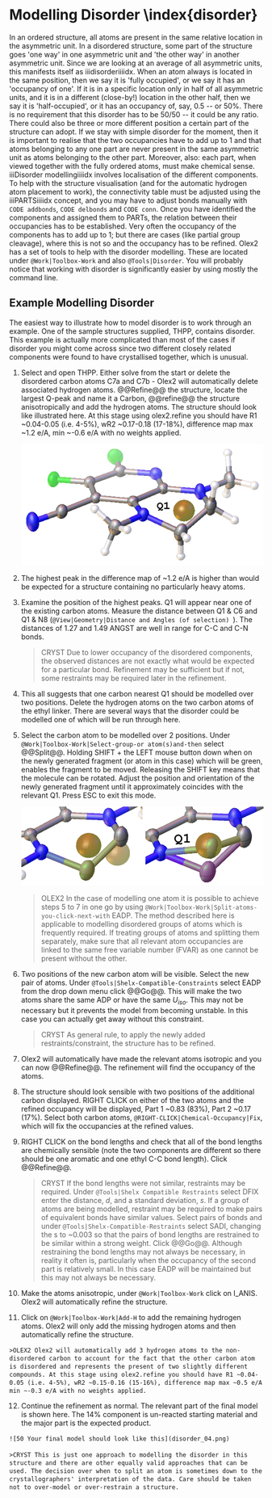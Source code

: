 # Modelling Disorder \index{disorder}
In an ordered structure, all atoms are present in the same relative location in the asymmetric unit. In a disordered structure, some part of the structure goes 'one way' in one asymmetric unit and 'the other way' in another asymmetric unit. Since we are looking at an average of all asymmetric units, this manifests itself as iiidisorderiiiidx. When an atom always is located in the same position, then we say it is 'fully occupied', or we say it has an 'occupancy of one'. If it is in a specific location only in half of all asymmetric units, and it is in a different (close-by!) location in the other half, then we say it is 'half-occupied', or it has an occupancy of, say, 0.5 -- or 50%. There is no requirement that this disorder has to be 50/50 -- it could be any ratio. There could also be three or more different position a certain part of the structure can adopt.
If we stay with simple disorder for the moment, then it is important to realise that the two occupancies have to add up to 1 and that atoms belonging to any one part are never present in the same asymmetric unit as atoms belonging to the other part. Moreover, also: each part, when viewed together with the fully ordered atoms, must make chemical sense.
iiiDisorder modellingiiiidx involves localisation of the different components. To help with the structure visualisation (and for the automatic hydrogen atom placement to work), the connectivity table must be adjusted using the iiiPARTSiiiidx  concept, and you may have to adjust bonds manually with `CODE addbonds`, `CODE delbonds` and `CODE conn`.
Once you have identified the components and assigned them to PARTs, the relation between their occupancies has to be established. Very often the occupancy of the components has to add up to 1; but there are cases (like partial group cleavage), where this is not so and the occupancy has to be refined.
Olex2 has a set of tools to help with the disorder modelling. These are located under `@Work|Toolbox-Work` and also `@Tools|Disorder`. You will probably notice that working with disorder is significantly easier by using mostly the command line.

## Example Modelling Disorder
The easiest way to illustrate how to model disorder is to work through an example. One of the sample structures supplied, THPP, contains disorder. This example is actually more complicated than most of the cases if disorder you might come across since two different closely related components were found to have crystallised together, which is unusual.

1.  Select and open THPP. Either solve from the start or delete the disordered carbon atoms C7a and C7b - Olex2 will automatically delete associated hydrogen atoms. @@Refine@@ the structure, locate the largest Q-peak and name it a Carbon, @@refine@@ the structure anisotropically and add the hydrogen atoms. The structure should look like illustrated here. At this stage using olex2.refine you should have R1 ~0.04-0.05 (i.e. 4-5%), wR2 ~0.17-0.18 (17-18%), difference map max ~1.2 e/A, min ~-0.6 e/A with no weights applied.

    ![50 This is how your model should look like after the first refinement](disorder_01.png)

2.  The highest peak in the difference map of ~1.2 e/A is higher than would be expected for a structure containing no particularly heavy atoms.
3.  Examine the position of the highest peaks. Q1 will appear near one of the existing carbon atoms. Measure the distance between Q1 & C6 and Q1 & N8 (`@View|Geometry|Distance and Angles (of selection) `). The distances of 1.27 and 1.49 ANGST are well in range for C-C and C-N bonds.

    >CRYST Due to lower occupancy of the disordered components, the observed distances are not exactly what would be expected for a particular bond. Refinement may be sufficient but if not, some restraints may be required later in the refinement.

4.  This all suggests that one carbon nearest Q1 should be modelled over two positions. Delete the hydrogen atoms on the two carbon atoms of the ethyl linker. There are several ways that the disorder could be modelled one of which will be run through here.
5.  Select the carbon atom to be modelled over 2 positions. Under `@Work|Toolbox-Work|Select-group-or atom(s)and-then` select @@Split@@. Holding SHIFT + the LEFT mouse button down when on the newly generated fragment (or atom in this case) which will be green, enables the fragment to be moved. Releasing the SHIFT key means that the molecule can be rotated. Adjust the position and orientation of the newly generated fragment until it approximately coincides with the relevant Q1. Press ESC to exit this mode.

    ![50 Holding SHIFT + the LEFT mouse button DOWN when on the newly generated fragment enables the fragment to be moved](disorder_02_03.png)

    >OLEX2 In the case of modelling one atom it is possible to achieve steps 5 to 7 in one go by using `@Work|Toolbox-Work|Split-atoms-you-click-next-with` EADP. The method described here is applicable to modelling disordered groups of atoms which is frequently required. If treating groups of atoms and splitting them separately, make sure that all relevant atom occupancies are linked to the same free variable number (FVAR) as one cannot be present without the other.

6.  Two positions of the new carbon atom will be visible. Select the new pair of atoms. Under `@Tools|Shelx-Compatible-Constraints` select EADP from the drop down menu click @@Go@@. This will make the two atoms share the same ADP or have the same $U_{iso}$. This may not be necessary but it prevents the model from becoming unstable. In this case you can actually get away without this constraint.

    >CRYST As general rule, to apply the newly added restraints/constraint, the structure has to be refined.

7.  Olex2 will automatically have made the relevant atoms isotropic and you can now @@Refine@@. The refinement will find the occupancy of the atoms.
8.  The structure should look sensible with two positions of the additional carbon displayed. RIGHT CLICK on either of the two atoms and the refined occupancy will be displayed, Part 1 ~0.83 (83%), Part 2 ~0.17 (17%). Select both carbon atoms, `@RIGHT-CLICK|Chemical-Occupancy|Fix`, which will fix the occupancies at the refined values.
9.  RIGHT CLICK on the bond lengths and check that all of the bond lengths are chemically sensible (note the two components are different so there should be one aromatic and one ethyl C-C bond length). Click @@Refine@@.

    >CRYST If the bond lengths were not similar, restraints may be required. Under `@Tools|Shelx Compatible Restraints` select DFIX enter the distance, $d$, and a standard deviation, $s$. If a group of atoms are being modelled, restraint may be required to make pairs of equivalent bonds have similar values. Select pairs of bonds and under `@Tools|Shelx-Compatible-Restraints` select SADI, changing the s to ~0.003 so that the pairs of bond lengths are restrained to be similar within a strong weight. Click @@Go@@. Although restraining the bond lengths may not always be necessary, in reality it often is, particularly when the occupancy of the second part is relatively small. In this case EADP will be maintained but this may not always be necessary.

10.  Make the atoms anisotropic, under `@Work|Toolbox-Work` click on I_ANIS. Olex2 will automatically refine the structure.
11.  Click on `@Work|Toolbox-Work|Add-H` to add the remaining hydrogen atoms. Olex2 will only add the missing hydrogen atoms and then automatically refine the structure.

    >OLEX2 Olex2 will automatically add 3 hydrogen atoms to the non-disordered carbon to account for the fact that the other carbon atom is disordered and represents the present of two slightly different compounds. At this stage using olex2.refine you should have R1 ~0.04-0.05 (i.e. 4-5%), wR2 ~0.15-0.16 (15-16%), difference map max ~0.5 e/A min ~-0.3 e/A with no weights applied.

12.  Continue the refinement as normal. The relevant part of the final model is shown here. The 14% component is un-reacted starting material and the major part is the expected product.

    ![50 Your final model should look like this](disorder_04.png)

    >CRYST This is just one approach to modelling the disorder in this structure and there are other equally valid approaches that can be used. The decision over when to split an atom is sometimes down to the crystallographers' interpretation of the data. Care should be taken not to over-model or over-restrain a structure.
